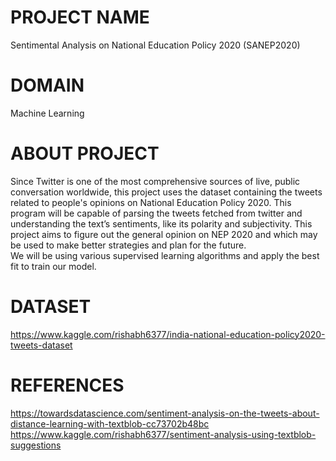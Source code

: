 # PROJECT NAME
Sentimental Analysis on National Education Policy 2020 (SANEP2020)

# DOMAIN
Machine Learning

# ABOUT PROJECT
Since Twitter is one of the most comprehensive sources of live, public conversation worldwide, this project uses the dataset containing the tweets related to people's opinions on 
National Education Policy 2020. This program will be capable of parsing the tweets fetched from twitter and understanding the text’s sentiments, like its polarity and subjectivity.
This project aims to figure out the general opinion on NEP 2020 and which may be used to make better strategies and plan for the future.  
We will be using various supervised learning algorithms and apply the best fit to train our model.

# DATASET
https://www.kaggle.com/rishabh6377/india-national-education-policy2020-tweets-dataset

# REFERENCES
https://towardsdatascience.com/sentiment-analysis-on-the-tweets-about-distance-learning-with-textblob-cc73702b48bc
https://www.kaggle.com/rishabh6377/sentiment-analysis-using-textblob-suggestions
